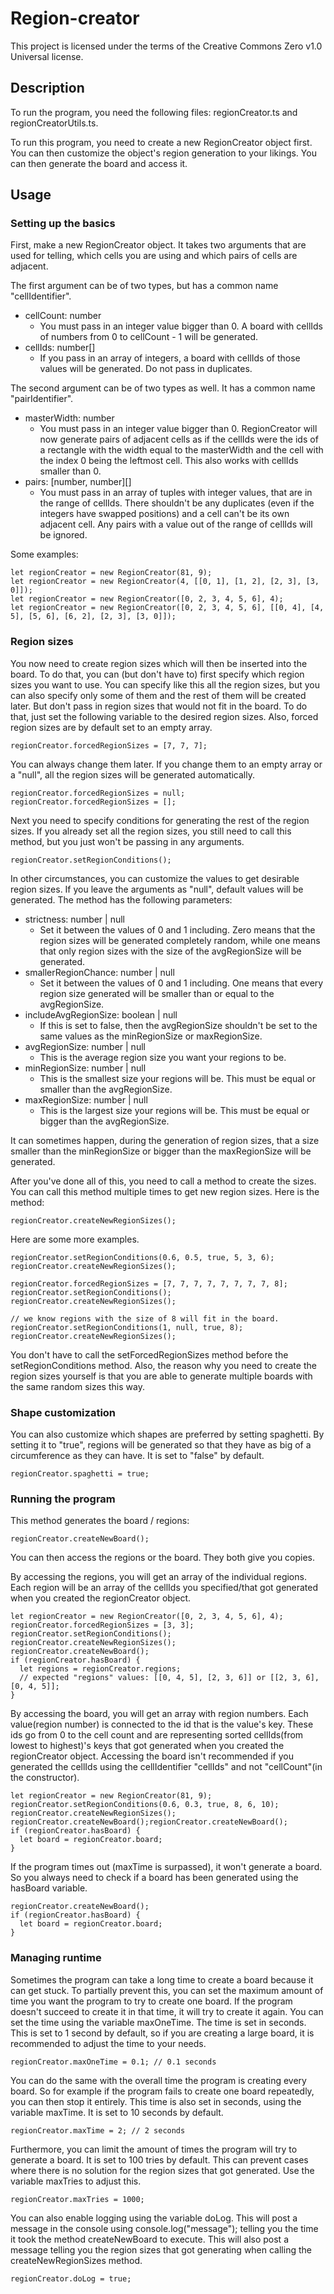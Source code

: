 # Region-creator

This project is licensed under the terms of the Creative Commons Zero v1.0 Universal license.

## Description

To run the program, you need the following files: regionCreator.ts and regionCreatorUtils.ts.

To run this program, you need to create a new RegionCreator object first.
You can then customize the object's region generation to your likings.
You can then generate the board and access it.

## Usage

### Setting up the basics

First, make a new RegionCreator object. It takes two arguments that are used for telling,
which cells you are using and which pairs of cells are adjacent.

The first argument can be of two types, but has a common name "cellIdentifier".
* cellCount: number
  * You must pass in an integer value bigger than 0. A board with cellIds of numbers from
0 to cellCount - 1 will be generated.
* cellIds: number[]
  * If you pass in an array of integers, a board with cellIds of those values will be
generated. Do not pass in duplicates.

The second argument can be of two types as well. It has a common name "pairIdentifier".
* masterWidth: number
  * You must pass in an integer value bigger than 0. RegionCreator will now generate
pairs of adjacent cells as if the cellIds were the ids of a rectangle with the width
equal to the masterWidth and the cell with the index 0 being the leftmost cell. This
also works with cellIds smaller than 0.
* pairs: [number, number][]
  * You must pass in an array of tuples with integer values, that are in the range of
cellIds. There shouldn't be any duplicates (even if the integers have swapped positions)
and a cell can't be its own adjacent cell. Any pairs with a value out of the range of
cellIds will be ignored.

Some examples:

    let regionCreator = new RegionCreator(81, 9);
    let regionCreator = new RegionCreator(4, [[0, 1], [1, 2], [2, 3], [3, 0]]);
    let regionCreator = new RegionCreator([0, 2, 3, 4, 5, 6], 4);
    let regionCreator = new RegionCreator([0, 2, 3, 4, 5, 6], [[0, 4], [4, 5], [5, 6], [6, 2], [2, 3], [3, 0]]);

### Region sizes

You now need to create region sizes which will then be inserted into the board.
To do that, you can (but don't have to) first specify which region sizes you want to use.
You can specify like this all the region sizes, but you can also specify only
some of them and the rest of them will be created later. 
But don't pass in region sizes that would not fit in the board.
To do that, just set the following variable to the desired region sizes.
Also, forced region sizes are by default set to an empty array.

    regionCreator.forcedRegionSizes = [7, 7, 7];

You can always change them later. If you change them to an empty array or a "null",
all the region sizes will be generated automatically.

    regionCreator.forcedRegionSizes = null;
    regionCreator.forcedRegionSizes = [];

Next you need to specify conditions for generating the rest of the region sizes.
If you already set all the region sizes, you still need to call this method,
but you just won't be passing in any arguments.

    regionCreator.setRegionConditions();

In other circumstances, you can customize the values to get desirable region sizes.
If you leave the arguments as "null", default values will be generated.
The method has the following parameters:
* strictness: number | null
    * Set it between the values of 0 and 1 including. Zero means that the region
sizes will be generated completely random, while one means that only region sizes
with the size of the avgRegionSize will be generated.
* smallerRegionChance: number | null
    * Set it between the values of 0 and 1 including. One means that every region
size generated will be smaller than or equal to the avgRegionSize.
* includeAvgRegionSize: boolean | null
    * If this is set to false, then the avgRegionSize shouldn't be set to the same
values as the minRegionSize or maxRegionSize.
* avgRegionSize: number | null
    * This is the average region size you want your regions to be.
* minRegionSize: number | null
    * This is the smallest size your regions will be. This must be equal or smaller
than the avgRegionSize.
* maxRegionSize: number | null
    * This is the largest size your regions will be. This must be equal or bigger
than the avgRegionSize.

It can sometimes happen, during the generation of region sizes, that a size
smaller than the minRegionSize or bigger than the maxRegionSize will be generated.

After you've done all of this, you need to call a method to create the sizes.
You can call this method multiple times to get new region sizes. Here is the method:

    regionCreator.createNewRegionSizes();

Here are some more examples.

    regionCreator.setRegionConditions(0.6, 0.5, true, 5, 3, 6);
    regionCreator.createNewRegionSizes();

    regionCreator.forcedRegionSizes = [7, 7, 7, 7, 7, 7, 7, 7, 8];
    regionCreator.setRegionConditions();
    regionCreator.createNewRegionSizes();
    
    // we know regions with the size of 8 will fit in the board.
    regionCreator.setRegionConditions(1, null, true, 8);
    regionCreator.createNewRegionSizes();

You don't have to call the setForcedRegionSizes method before the setRegionConditions method.
Also, the reason why you need to create the region sizes yourself is that you are able to
generate multiple boards with the same random sizes this way.

### Shape customization

You can also customize which shapes are preferred by setting spaghetti.
By setting it to "true", regions will be generated so that they have as big of a circumference as they can have.
It is set to "false" by default.

    regionCreator.spaghetti = true;

### Running the program

This method generates the board / regions:

    regionCreator.createNewBoard();

You can then access the regions or the board. They both give you copies.

By accessing the regions, you will
get an array of the individual regions. Each region will be an array of the cellIds
you specified/that got generated when you created the regionCreator object.

    let regionCreator = new RegionCreator([0, 2, 3, 4, 5, 6], 4);
    regionCreator.forcedRegionSizes = [3, 3];
    regionCreator.setRegionConditions();
    regionCreator.createNewRegionSizes();
    regionCreator.createNewBoard();
    if (regionCreator.hasBoard) {
      let regions = regionCreator.regions;
      // expected "regions" values: [[0, 4, 5], [2, 3, 6]] or [[2, 3, 6], [0, 4, 5]];
    }


By accessing the board, you will get an array with region numbers. Each value(region number)
is connected to the id that is the value's key. These ids go from 0 to the cell count and
are representing sorted cellIds(from lowest to highest)'s keys that got generated when
you created the regionCreator object. Accessing the board isn't recommended if you
generated the cellIds using the cellIdentifier "cellIds" and not "cellCount"(in the
constructor).

    let regionCreator = new RegionCreator(81, 9);
    regionCreator.setRegionConditions(0.6, 0.3, true, 8, 6, 10);
    regionCreator.createNewRegionSizes();
    regionCreator.createNewBoard();regionCreator.createNewBoard();
    if (regionCreator.hasBoard) {
      let board = regionCreator.board;
    }

If the program times out (maxTime is surpassed), it won't generate a board. So you always
need to check if a board has been generated using the hasBoard variable.

    regionCreator.createNewBoard();
    if (regionCreator.hasBoard) {
      let board = regionCreator.board;
    }

### Managing runtime

Sometimes the program can take a long time to create a board because it can get stuck.
To partially prevent this, you can set the  maximum amount of time you want the program
to try to create one board. If the program doesn't succeed to create it in that time,
it will try to create it again. You can set the time using the variable maxOneTime.
The time is set in seconds. This is set to 1 second by default, so if you are
creating a large board, it is recommended to adjust the time to your needs.

    regionCreator.maxOneTime = 0.1; // 0.1 seconds

You can do the same with the overall time the program is creating every board. So for
example if the program fails to create one board repeatedly, you can then stop it
entirely. This time is also set in seconds, using the variable maxTime. It is set
to 10 seconds by default.

    regionCreator.maxTime = 2; // 2 seconds

Furthermore, you can limit the amount of times the program will try to generate a board.
It is set to 100 tries by default. This can prevent cases where there is no solution for
the region sizes that got generated. Use the variable maxTries to adjust this.

    regionCreator.maxTries = 1000;

You can also enable logging using the variable doLog. This will post a message in
the console using console.log("message"); telling you the time it took the method
createNewBoard to execute. This will also post a message telling you the region sizes
that got generating when calling the createNewRegionSizes method.

    regionCreator.doLog = true;


